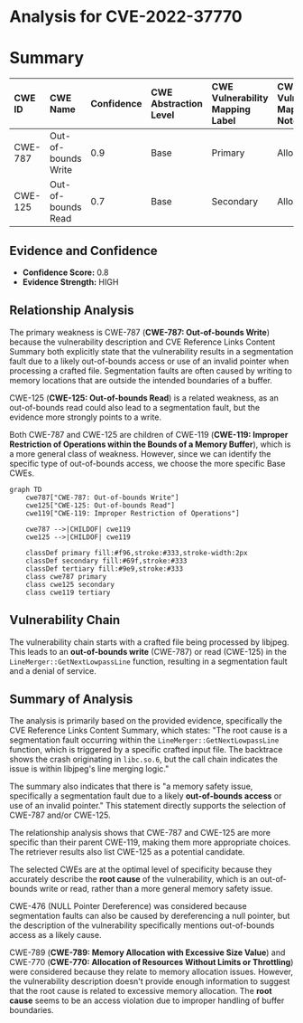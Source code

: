 # Analysis for CVE-2022-37770

# Summary
| CWE ID  | CWE Name                                                                    | Confidence | CWE Abstraction Level | CWE Vulnerability Mapping Label | CWE-Vulnerability Mapping Notes |
| :-------- | :-------------------------------------------------------------------------- | :--------- | :-------------------- | :------------------------------ | :------------------------------ |
| CWE-787 | Out-of-bounds Write                                                       | 0.9        | Base                  | Primary                         | Allowed                       |
| CWE-125 | Out-of-bounds Read                                                       | 0.7        | Base                  | Secondary                       | Allowed                       |

## Evidence and Confidence

*   **Confidence Score:** 0.8
*   **Evidence Strength:** HIGH

## Relationship Analysis
The primary weakness is CWE-787 (**CWE-787: Out-of-bounds Write**) because the vulnerability description and CVE Reference Links Content Summary both explicitly state that the vulnerability results in a segmentation fault due to a likely out-of-bounds access or use of an invalid pointer when processing a crafted file. Segmentation faults are often caused by writing to memory locations that are outside the intended boundaries of a buffer.

CWE-125 (**CWE-125: Out-of-bounds Read**) is a related weakness, as an out-of-bounds read could also lead to a segmentation fault, but the evidence more strongly points to a write.

Both CWE-787 and CWE-125 are children of CWE-119 (**CWE-119: Improper Restriction of Operations within the Bounds of a Memory Buffer**), which is a more general class of weakness. However, since we can identify the specific type of out-of-bounds access, we choose the more specific Base CWEs.

```mermaid
graph TD
    cwe787["CWE-787: Out-of-bounds Write"]
    cwe125["CWE-125: Out-of-bounds Read"]
    cwe119["CWE-119: Improper Restriction of Operations"]
    
    cwe787 -->|CHILDOF| cwe119
    cwe125 -->|CHILDOF| cwe119
    
    classDef primary fill:#f96,stroke:#333,stroke-width:2px
    classDef secondary fill:#69f,stroke:#333
    classDef tertiary fill:#9e9,stroke:#333
    class cwe787 primary
    class cwe125 secondary
    class cwe119 tertiary
```

## Vulnerability Chain
The vulnerability chain starts with a crafted file being processed by libjpeg. This leads to an **out-of-bounds write** (CWE-787) or read (CWE-125) in the `LineMerger::GetNextLowpassLine` function, resulting in a segmentation fault and a denial of service.

## Summary of Analysis
The analysis is primarily based on the provided evidence, specifically the CVE Reference Links Content Summary, which states: "The root cause is a segmentation fault occurring within the `LineMerger::GetNextLowpassLine` function, which is triggered by a specific crafted input file. The backtrace shows the crash originating in `libc.so.6`, but the call chain indicates the issue is within libjpeg's line merging logic."

The summary also indicates that there is "a memory safety issue, specifically a segmentation fault due to a likely **out-of-bounds access** or use of an invalid pointer." This statement directly supports the selection of CWE-787 and/or CWE-125.

The relationship analysis shows that CWE-787 and CWE-125 are more specific than their parent CWE-119, making them more appropriate choices. The retriever results also list CWE-125 as a potential candidate.

The selected CWEs are at the optimal level of specificity because they accurately describe the **root cause** of the vulnerability, which is an out-of-bounds write or read, rather than a more general memory safety issue.

CWE-476 (NULL Pointer Dereference) was considered because segmentation faults can also be caused by dereferencing a null pointer, but the description of the vulnerability specifically mentions out-of-bounds access as a likely cause.

CWE-789 (**CWE-789: Memory Allocation with Excessive Size Value**) and CWE-770 (**CWE-770: Allocation of Resources Without Limits or Throttling**) were considered because they relate to memory allocation issues. However, the vulnerability description doesn't provide enough information to suggest that the root cause is related to excessive memory allocation. The **root cause** seems to be an access violation due to improper handling of buffer boundaries.
